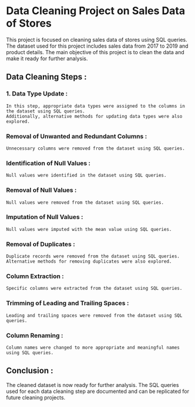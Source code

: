 # **Data Cleaning Project on Sales Data of Stores**

This project is focused on cleaning sales data of stores using SQL queries. 
The dataset used for this project includes sales data from 2017 to 2019 and product details.
The main objective of this project is to clean the data and make it ready for further analysis.

## **Data Cleaning Steps :**

### **1. Data Type Update :**
    In this step, appropriate data types were assigned to the columns in the dataset using SQL queries. 
    Additionally, alternative methods for updating data types were also explored.

### **Removal of Unwanted and Redundant Columns :** 
    Unnecessary columns were removed from the dataset using SQL queries.

### **Identification of Null Values :** 
    Null values were identified in the dataset using SQL queries.

### **Removal of Null Values :** 
    Null values were removed from the dataset using SQL queries.

### **Imputation of Null Values :**
    Null values were imputed with the mean value using SQL queries.

### **Removal of Duplicates :** 
    Duplicate records were removed from the dataset using SQL queries. 
    Alternative methods for removing duplicates were also explored.

### **Column Extraction :** 
    Specific columns were extracted from the dataset using SQL queries.

### **Trimming of Leading and Trailing Spaces :**
    Leading and trailing spaces were removed from the dataset using SQL queries.

### **Column Renaming :** 
    Column names were changed to more appropriate and meaningful names using SQL queries.

## **Conclusion :**
The cleaned dataset is now ready for further analysis. 
The SQL queries used for each data cleaning step are documented and can be replicated for future cleaning projects.
